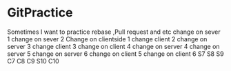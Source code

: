 # GitPractice
Sometimes I want to practice rebase ,Pull request and etc
change on sever  1
change on sever  2
Change on clientside 1
change client 2
change on server 3
change client 3
change on client 4
change on server 4
change on server 5
change on server 6
change on client 5
change on client 6
S7
S8
S9
C7
C8
C9
S10
C10